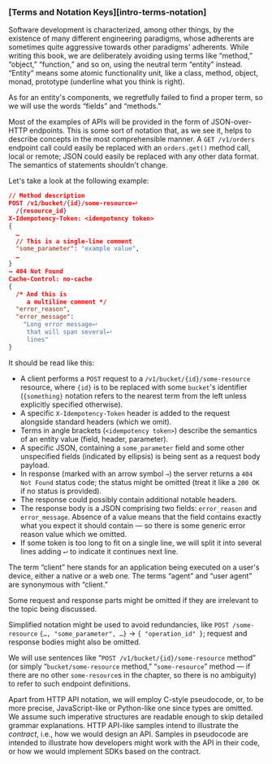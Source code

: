 ### [Terms and Notation Keys][intro-terms-notation]

Software development is characterized, among other things, by the existence of many different engineering paradigms, whose adherents are sometimes quite aggressive towards other paradigms' adherents. While writing this book, we are deliberately avoiding using terms like “method,” “object,” “function,” and so on, using the neutral term “entity” instead. “Entity” means some atomic functionality unit, like a class, method, object, monad, prototype (underline what you think is right).

As for an entity's components, we regretfully failed to find a proper term, so we will use the words “fields” and “methods.”

Most of the examples of APIs will be provided in the form of JSON-over-HTTP endpoints. This is some sort of notation that, as we see it, helps to describe concepts in the most comprehensible manner. A `GET /v1/orders` endpoint call could easily be replaced with an `orders.get()` method call, local or remote; JSON could easily be replaced with any other data format. The semantics of statements shouldn't change.

Let's take a look at the following example:

```json
// Method description
POST /v1/bucket/{id}/some-resource⮠
  /{resource_id}
X-Idempotency-Token: <idempotency token>
{
  …
  // This is a single-line comment
  "some_parameter": "example value",
  …
}
→ 404 Not Found
Cache-Control: no-cache
{
  /* And this is
     a multiline comment */
  "error_reason",
  "error_message":
    "Long error message⮠
     that will span several⮠
     lines"
}
```

It should be read like this:
  * A client performs a `POST` request to a `/v1/bucket/{id}/some-resource` resource, where `{id}` is to be replaced with some `bucket`'s identifier (`{something}` notation refers to the nearest term from the left unless explicitly specified otherwise).
  * A specific `X-Idempotency-Token` header is added to the request alongside standard headers (which we omit).
  * Terms in angle brackets (`<idempotency token>`) describe the semantics of an entity value (field, header, parameter).
  * A specific JSON, containing a `some_parameter` field and some other unspecified fields (indicated by ellipsis) is being sent as a request body payload.
  * In response (marked with an arrow symbol `→`) the server returns a `404 Not Found` status code; the status might be omitted (treat it like a `200 OK` if no status is provided).
  * The response could possibly contain additional notable headers.
  * The response body is a JSON comprising two fields: `error_reason` and `error_message`. Absence of a value means that the field contains exactly what you expect it should contain — so there is some generic error reason value which we omitted.
  * If some token is too long to fit on a single line, we will split it into several lines adding `⮠` to indicate it continues next line.

The term “client” here stands for an application being executed on a user's device, either a native or a web one. The terms “agent” and “user agent” are synonymous with “client.”

Some request and response parts might be omitted if they are irrelevant to the topic being discussed.

Simplified notation might be used to avoid redundancies, like `POST /some-resource` `{…, "some_parameter", …}` → `{ "operation_id" }`; request and response bodies might also be omitted.

We will use sentences like “`POST /v1/bucket/{id}/some-resource` method” (or simply “`bucket/some-resource` method,” “`some-resource`” method — if there are no other `some-resource`s in the chapter, so there is no ambiguity) to refer to such endpoint definitions.

Apart from HTTP API notation, we will employ C-style pseudocode, or, to be more precise, JavaScript-like or Python-like one since types are omitted. We assume such imperative structures are readable enough to skip detailed grammar explanations. HTTP API-like samples intend to illustrate the *contract*, i.e., how we would design an API. Samples in pseudocode are intended to illustrate how developers might work with the API in their code, or how we would implement SDKs based on the contract.